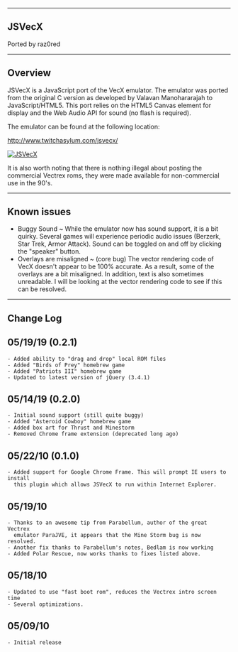 --------------------------------------------
JSVecX
--------------------------------------------

Ported by raz0red

--------------------------------------------
Overview
--------------------------------------------

JSVecX is a JavaScript port of the VecX emulator. The emulator was ported from
the original C version as developed by Valavan Manohararajah to JavaScript/HTML5.
This port relies on the HTML5 Canvas element for display and the Web Audio API 
for sound (no flash is required). 

The emulator can be found at the following location: 

http://www.twitchasylum.com/jsvecx/

[![JSVecX](https://raw.githubusercontent.com/raz0red/jsvecx/master/screenshots/jsvecx.jpg)](http://www.twitchasylum.com/jsvecx/)

It is also worth noting that there is nothing illegal about posting the
commercial Vectrex roms, they were made available for non-commercial use in the 90's. 

--------------------------------------------
Known issues
--------------------------------------------

  * Buggy Sound ~ While the emulator now has sound support, it is a bit 
    quirky. Several games will experience periodic audio issues (Berzerk, 
    Star Trek, Armor Attack). Sound can be toggled on and off by clicking 
    the "speaker" button.
  * Overlays are misaligned ~ (core bug) The vector rendering code of VecX
    doesn't appear to be 100% accurate. As a result, some of the overlays
    are a bit misaligned. In addition, text is also sometimes unreadable.
    I will be looking at the vector rendering code to see if this can be 
    resolved. 

--------------------------------------------
Change Log
--------------------------------------------

05/19/19 (0.2.1)
-------------------
    - Added ability to "drag and drop" local ROM files
    - Added "Birds of Prey" homebrew game
    - Added "Patriots III" homebrew game
    - Updated to latest version of jQuery (3.4.1)

05/14/19 (0.2.0)
-------------------
    - Initial sound support (still quite buggy)
    - Added "Asteroid Cowboy" homebrew game
    - Added box art for Thrust and Minestorm
    - Removed Chrome frame extension (deprecated long ago)

05/22/10 (0.1.0)
-------------------
    - Added support for Google Chrome Frame. This will prompt IE users to install
      this plugin which allows JSVecX to run within Internet Explorer. 

05/19/10 
-------------------
    - Thanks to an awesome tip from Parabellum, author of the great Vectrex
      emulator ParaJVE, it appears that the Mine Storm bug is now resolved. 
    - Another fix thanks to Parabellum's notes, Bedlam is now working
    - Added Polar Rescue, now works thanks to fixes listed above. 

05/18/10 
-------------------
    - Updated to use "fast boot rom", reduces the Vectrex intro screen time
    - Several optimizations. 
 
05/09/10 
-------------------
    - Initial release

